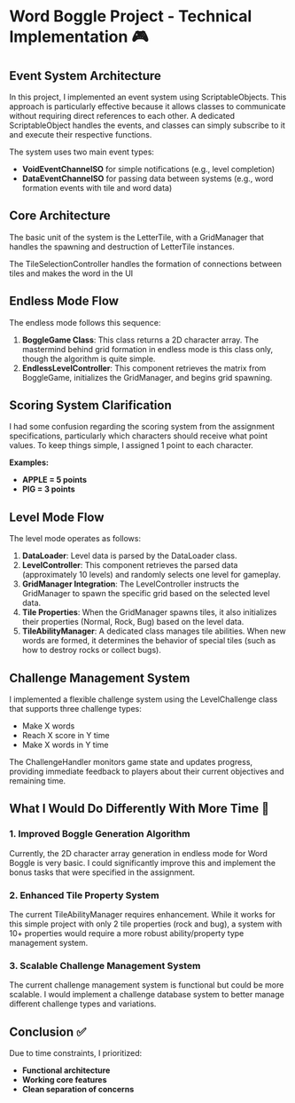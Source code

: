 # Word Boggle Project - Technical Implementation 🎮

## Event System Architecture

In this project, I implemented an event system using ScriptableObjects. This approach is particularly effective because it allows classes to communicate without requiring direct references to each other. A dedicated ScriptableObject handles the events, and classes can simply subscribe to it and execute their respective functions.

The system uses two main event types:
* **VoidEventChannelSO** for simple notifications (e.g., level completion)
* **DataEventChannelSO** for passing data between systems (e.g., word formation events with tile and word data)

## Core Architecture

The basic unit of the system is the LetterTile, with a GridManager that handles the spawning and destruction of LetterTile instances.

The TileSelectionController handles the formation of connections between tiles and makes the word in the UI 

## Endless Mode Flow

The endless mode follows this sequence:

1. **BoggleGame Class**: This class returns a 2D character array. The mastermind behind grid formation in endless mode is this class only, though the algorithm is quite simple.
2. **EndlessLevelController**: This component retrieves the matrix from BoggleGame, initializes the GridManager, and begins grid spawning.

## Scoring System Clarification

I had some confusion regarding the scoring system from the assignment specifications, particularly which characters should receive what point values. To keep things simple, I assigned 1 point to each character.

**Examples:**
* **APPLE = 5 points**
* **PIG = 3 points**

## Level Mode Flow

The level mode operates as follows:

1. **DataLoader**: Level data is parsed by the DataLoader class.
2. **LevelController**: This component retrieves the parsed data (approximately 10 levels) and randomly selects one level for gameplay.
3. **GridManager Integration**: The LevelController instructs the GridManager to spawn the specific grid based on the selected level data.
4. **Tile Properties**: When the GridManager spawns tiles, it also initializes their properties (Normal, Rock, Bug) based on the level data.
5. **TileAbilityManager**: A dedicated class manages tile abilities. When new words are formed, it determines the behavior of special tiles (such as how to destroy rocks or collect bugs).

## Challenge Management System

I implemented a flexible challenge system using the LevelChallenge class that supports three challenge types:
* Make X words
* Reach X score in Y time
* Make X words in Y time

The ChallengeHandler monitors game state and updates progress, providing immediate feedback to players about their current objectives and remaining time.

## What I Would Do Differently With More Time 🚀

### 1. Improved Boggle Generation Algorithm

Currently, the 2D character array generation in endless mode for Word Boggle is very basic. I could significantly improve this and implement the bonus tasks that were specified in the assignment.

### 2. Enhanced Tile Property System

The current TileAbilityManager requires enhancement. While it works for this simple project with only 2 tile properties (rock and bug), a system with 10+ properties would require a more robust ability/property type management system.

### 3. Scalable Challenge Management System

The current challenge management system is functional but could be more scalable. I would implement a challenge database system to better manage different challenge types and variations.

## Conclusion ✅

Due to time constraints, I prioritized:
* **Functional architecture**
* **Working core features**
* **Clean separation of concerns**
